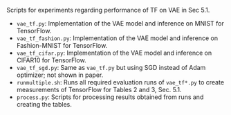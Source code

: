 Scripts for experiments regarding performance of TF on VAE in Sec 5.1.

- `vae_tf.py`: Implementation of the VAE model and inference on MNIST for TensorFlow.
- `vae_tf_fashion.py`: Implementation of the VAE model and inference on Fashion-MNIST for TensorFlow.
- `vae_tf_cifar.py`: Implementation of the VAE model and inference on CIFAR10 for TensorFlow.
- `vae_tf_sgd.py`: Same as `vae_tf.py` but using SGD instead of Adam optimizer; not shown in paper.
- `runmultiple.sh`: Runs all required evaluation runs of `vae_tf*.py` to create measurements of TensorFlow for Tables 2 and 3, Sec. 5.1.
- `process.py`: Scripts for processing results obtained from runs and creating the tables.
